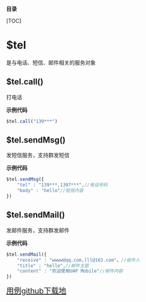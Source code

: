 **目录**

[TOC]

# $tel
是与电话、短信、邮件相关的服务对象

## $tel.call()
打电话

**示例代码**
```javascript
$tel.call("139***")
```

## $tel.sendMsg()
发短信服务，支持群发短信

**示例代码**
```javascript
$tel.sendMsg({
	"tel" : "139***,1397***",//电话号码
	"body" : "hello"//短信内容
})
```

## $tel.sendMail()
发邮件服务，支持群发邮件

**示例代码**
```javascript
$tel.sendMail({
	"receive" : "wwww@qq.com,lll@163.com"，//收件人
	"title" : "hello",//邮件主题
	"content" : "欢迎使用UAP Mobile"//邮件内容
})
```

<a target='_blank' style="font-size:20px" href="https://github.com/iuapmobile/summerTest/tree/master/xServiceTest/qTel">用例github下载地</a>
